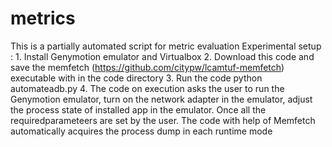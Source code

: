 # metrics
This is a partially automated script for metric evaluation
Experimental setup : 1. Install Genymotion emulator and Virtualbox
                     2. Download this code and save the memfetch (https://github.com/citypw/lcamtuf-memfetch) executable with in the code directory
                     3. Run the code python automateadb.py <folder containing the application executable used to acquire process dump for>
                     4. The code on execution asks the user to run the Genymotion emulator, turn on the network adapter in the emulator, adjust the process state of installed app 
 in the emulator. Once all the requiredparameteers are set by the user. The code with help of Memfetch automatically acquires the process dump in each runtime mode                   
